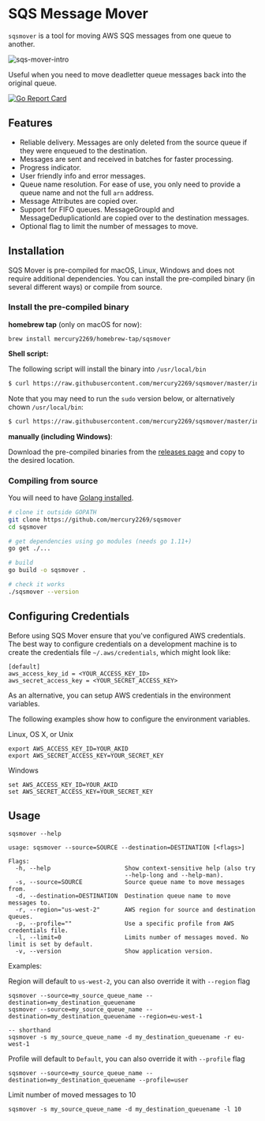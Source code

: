 # SQS Message Mover

`sqsmover` is a tool for moving AWS SQS messages from one queue to another. 

![sqs-mover-intro](https://user-images.githubusercontent.com/159128/75104229-721d7580-55bb-11ea-9b06-437353a174c0.gif)

Useful when you need to move deadletter queue messages back into the original queue.

[![Go Report Card](https://goreportcard.com/badge/github.com/mercury2269/sqsmover)](https://goreportcard.com/report/github.com/mercury2269/sqsmover)

## Features

* Reliable delivery. Messages are only deleted from the source queue if they were enqueued to the destination.
* Messages are sent and received in batches for faster processing.
* Progress indicator.
* User friendly info and error messages.
* Queue name resolution. For ease of use, you only need to provide a queue name and not the full `arn` address.
* Message Attributes are copied over.
* Support for FIFO queues. MessageGroupId and MessageDeduplicationId are copied over to the destination messages.
* Optional flag to limit the number of messages to move.

## Installation

SQS Mover is pre-compiled for macOS, Linux, Windows and does not require additional dependencies. You can install
the pre-compiled binary (in several different ways) or compile from source.

### Install the pre-compiled binary

**homebrew tap** (only on macOS for now):
```
brew install mercury2269/homebrew-tap/sqsmover
```

**Shell script:**

The following script will install the binary into `/usr/local/bin`

```sh
$ curl https://raw.githubusercontent.com/mercury2269/sqsmover/master/install.sh | sh
```

Note that you may need to run the `sudo` version below, or alternatively chown `/usr/local/bin`:
```sh
$ curl https://raw.githubusercontent.com/mercury2269/sqsmover/master/install.sh | sudo sh
```

**manually (including Windows)**:

Download the pre-compiled binaries from the [releases page](https://github.com/mercury2269/sqsmover/releases) and
copy to the desired location.

### Compiling from source

You will need to have [Golang installed](https://golang.org/doc/install).

```sh
# clone it outside GOPATH
git clone https://github.com/mercury2269/sqsmover
cd sqsmover

# get dependencies using go modules (needs go 1.11+)
go get ./...

# build
go build -o sqsmover .

# check it works
./sqsmover --version
```

## Configuring Credentials
Before using SQS Mover ensure that you've configured AWS credentials. The best
way to configure credentials on a development machine is to create the credentials file
`~/.aws/credentials`, which might look like:

```
[default]
aws_access_key_id = <YOUR_ACCESS_KEY_ID>
aws_secret_access_key = <YOUR_SECRET_ACCESS_KEY>
```

As an alternative, you can setup AWS credentials in the environment variables.

The following examples show how to configure the environment variables.

Linux, OS X, or Unix

```
export AWS_ACCESS_KEY_ID=YOUR_AKID
export AWS_SECRET_ACCESS_KEY=YOUR_SECRET_KEY
```
Windows

```
set AWS_ACCESS_KEY_ID=YOUR_AKID
set AWS_SECRET_ACCESS_KEY=YOUR_SECRET_KEY
```

## Usage

```
sqsmover --help

usage: sqsmover --source=SOURCE --destination=DESTINATION [<flags>]

Flags:
  -h, --help                     Show context-sensitive help (also try
                                 --help-long and --help-man).
  -s, --source=SOURCE            Source queue name to move messages from.
  -d, --destination=DESTINATION  Destination queue name to move messages to.
  -r, --region="us-west-2"       AWS region for source and destination queues.
  -p, --profile=""               Use a specific profile from AWS credentials file.
  -l, --limit=0                  Limits number of messages moved. No limit is set by default.
  -v, --version                  Show application version.
```

Examples:

Region will default to `us-west-2`, you can also override it with `--region` flag

```
sqsmover --source=my_source_queue_name --destination=my_destination_queuename
sqsmover --source=my_source_queue_name --destination=my_destination_queuename --region=eu-west-1

-- shorthand
sqsmover -s my_source_queue_name -d my_destination_queuename -r eu-west-1
```

Profile will default to `Default`, you can also override it with `--profile` flag

```
sqsmover --source=my_source_queue_name --destination=my_destination_queuename --profile=user
```

Limit number of moved messages to 10
```
sqsmover -s my_source_queue_name -d my_destination_queuename -l 10
```

